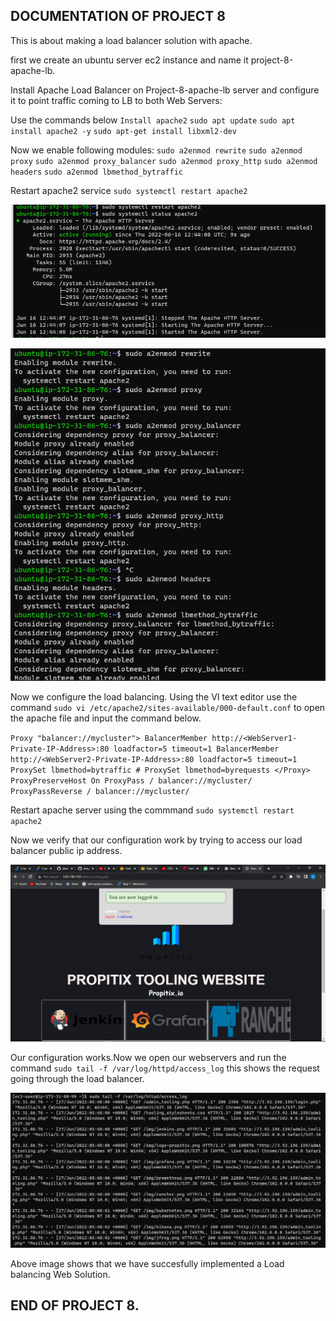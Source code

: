 ## DOCUMENTATION OF PROJECT 8

This is about making a load balancer solution with apache.

first we create an ubuntu server ec2 instance and name it project-8-apache-lb.

Install Apache Load Balancer on Project-8-apache-lb server and configure it to point traffic coming to LB to both Web Servers: 

Use the commands below 
`Install apache2`
`sudo apt update`
`sudo apt install apache2 -y`
`sudo apt-get install libxml2-dev`

Now we enable following modules:
`sudo a2enmod rewrite`
`sudo a2enmod proxy`
`sudo a2enmod proxy_balancer`
`sudo a2enmod proxy_http`
`sudo a2enmod headers`
`sudo a2enmod lbmethod_bytraffic`

Restart apache2 service
`sudo systemctl restart apache2`

![alt text](Images/apache.PNG)

![alt text](Images/module.PNG)

Now we configure the load balancing.
Using the VI text editor use the command `sudo vi /etc/apache2/sites-available/000-default.conf` to open the apache file and input the command below.

`Proxy "balancer://mycluster">
               BalancerMember http://<WebServer1-Private-IP-Address>:80 loadfactor=5 timeout=1
               BalancerMember http://<WebServer2-Private-IP-Address>:80 loadfactor=5 timeout=1
               ProxySet lbmethod=bytraffic
               # ProxySet lbmethod=byrequests
        </Proxy>
        ProxyPreserveHost On
        ProxyPass / balancer://mycluster/
        ProxyPassReverse / balancer://mycluster/`

        
        
Restart apache server using the commmand `sudo systemctl restart apache2`

Now we verify that our configuration work by trying to access our load balancer public ip address.

![alt text](Images/lb.PNG)

Our configuration works.Now we open our webservers and run the command `sudo tail -f /var/log/httpd/access_log` this shows the request going through the load balancer.


![alt text](Images/tail.PNG)

Above image shows that we have succesfully implemented a Load balancing Web Solution.

## END OF PROJECT 8.






